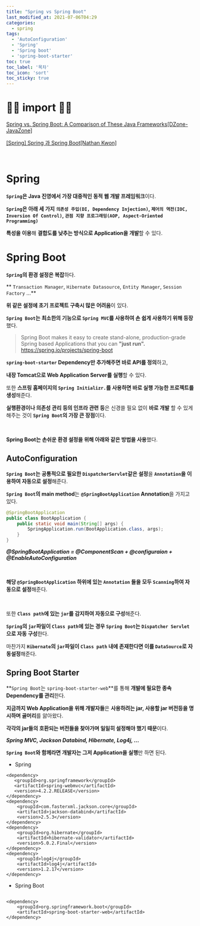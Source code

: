 ```yaml
---
title: "Spring vs Spring Boot"
last_modified_at: 2021-07-06T04:29
categories: 
  - spring
tags: 
  - 'AutoConfiguration' 
  - 'Spring' 
  - 'Spring boot' 
  - 'spring-boot-starter'
toc: true
toc_label: '목차'
toc_icon: 'sort'
toc_sticky: true
---
```


# 🙆‍♂️ import 🙇‍♂️


[Spring vs. Spring Boot: A Comparison of These Java Frameworks[DZone-JavaZone]](https://dzone.com/articles/spring-vs-spring-boot)

[[Spring] Spring 과 Spring Boot[Nathan Kwon]](https://monkey3199.github.io/develop/spring/2019/04/14/Spring-And-SpringBoot.html)

<br>

# Spring

**`Spring`은 Java 진영에서 가장 대중적인 동적 웹 개발 프레임워크**이다. 

**`Spring`은 아래 세 가지**
**`의존성 주입(DI, Dependency Injection)`,
`제어의 역전(IOC, Inversion Of Control)`,
`관점 지향 프로그래밍(AOP, Aspect-Oriented Programming)`**


**특성을 이용**해 **결합도를 낮추는 방식으로 Application을 개발**할 수 있다. 


# Spring Boot

**`Spring`의 환경 설정은 복잡**하다.


** `Transaction Manager`, `Hibernate Datasource`, `Entity Manager`, `Session Factory` ...**
 
**위 같은 설정에 초기 프로젝트 구축시 많은 어려움**이 있다. 


**`Spring Boot`는 최소한의 기능으로 `Spring MVC`를 사용하여 손 쉽게 사용하기 위해 등장**했다.


>  Spring Boot makes it easy to create stand-alone, 
production-grade Spring based Applications that you can **"just run".**
https://spring.io/projects/spring-boot


**`spring-boot-starter` Dependency만 추가해주면 바로 API를 정의**하고, 

**내장 Tomcat으로 Web Application Server를 실행**할 수 있다. 

또한 **스프링 홈페이지의 `Spring Initializr.`를 사용하면 바로 실행 가능한 프로젝트를 생성**해준다. 


**실행환경이나 의존성 관리 등의 인프라 관련 등**은 신경쓸 필요 없이 **바로 개발** 할 수 있게 해주는 것이 **`Spring Boot`의 가장 큰 장점**이다.


<br>




**Spring Boot는 손쉬운 환경 설정을 위해 아래와 같은 방법을 사용**했다.



## AutoConfiguration

**`Spring Boot`는 공통적으로 필요한 `DispatcherServlet`같은 설정**을 **`Annotation`을 이용하여 자동으로 설정**해준다.

**`Spring Boot`의 main method**는 **`@SpringBootApplication` Annotation**을 가지고 있다.

```java
@SpringBootApplication
public class BootApplication {
	public static void main(String[] args) {
		SpringApplication.run(BootApplication.class, args);
	}
}
```
_**@SpringBootApplication = @ComponentScan + @configuraion + @EnableAutoConfiguration**_


<br>

**해당 `@SpringBootApplication` 하위에 있는 `Annotation` 들을 모두 `Scanning`하여 자동으로 설정**해준다.

<br>

또한 **`Class path`에 있는 `jar`를 감지하여 자동으로 구성**해준다.


**`Spring`의 `jar`파일이 `Class path`에 있는 경우 `Spring Boot`는 `Dispatcher Servlet`으로 자동 구성**한다. 

마찬가지 **`Hibernate`의 `jar`파일이 `Class path` 내에 존재한다면 이를 `DataSource`로 자동설정**해준다. 



## Spring Boot Starter

**`Spring Boot`는 `spring-boot-starter-web`**를 통해 **개발에 필요한 종속Dependency를 관리**한다. 

**지금까지 Web Application을 위해 개발자들**은 **사용하려는 jar, 사용할 jar 버전등을 명시하며 골머리**를 앓아왔다.

**각각의 jar들의 호환되는 버전들을 찾아가며 일일히 설정해야 했기 때문**이다.

_**Spring MVC, Jackson Databind, Hibernate, Log4j, ...**_

**`Spring Boot`와 함께라면 개발자는 그저 Application을 실행**만 하면 된다. 



- Spring
```
<dependency>
   <groupId>org.springframework</groupId>
   <artifactId>spring-webmvc</artifactId>
   <version>4.2.2.RELEASE</version>
</dependency>
<dependency>
    <groupId>com.fasterxml.jackson.core</groupId>
    <artifactId>jackson-databind</artifactId>
    <version>2.5.3</version>
</dependency>
<dependency>
    <groupId>org.hibernate</groupId>
    <artifactId>hibernate-validator</artifactId>
    <version>5.0.2.Final</version>
</dependency>
<dependency>
    <groupId>log4j</groupId>
    <artifactId>log4j</artifactId>
    <version>1.2.17</version>
</dependency>
```




- Spring Boot
```

<dependency>
    <groupId>org.springframework.boot</groupId>
    <artifactId>spring-boot-starter-web</artifactId>
</dependency>
```




